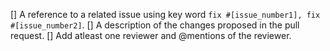 [] A reference to a related issue using key word `fix #[issue_number1], fix #[issue_number2]`.
[] A description of the changes proposed in the pull request.
[] Add atleast one reviewer and @mentions of the reviewer.

